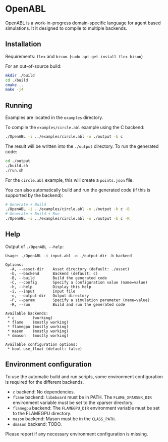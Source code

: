 # OpenABL

OpenABL is a work-in-progress domain-specific language for agent based simulations. It it designed to compile to multiple backends.

## Installation

Requirements: `flex` and `bison`. (`sudo apt-get install flex bison`)

For an out-of-source build:

```sh
mkdir ./build
cd ./build
cmake ..
make -j4
```

## Running

Examples are located in the `examples` directory.

To compile the `examples/circle.abl` example using the C backend:

```sh
./OpenABL -i ../examples/circle.abl -o ./output -b c
```

The result will be written into the `./output` directory. To run the generated code:

```sh
cd ./output
./build.sh
./run.sh
```

For the `circle.abl` example, this will create a `points.json` file.

You can also automatically build and run the generated code (if this is supported by the backend):

```sh
# Generate + Build
./OpenABL -i ../examples/circle.abl -o ./output -b c -B
# Generate + Build + Run
./OpenABL -i ../examples/circle.abl -o ./output -b c -R
```

## Help

Output of `./OpenABL --help`:

```
Usage: ./OpenABL -i input.abl -o ./output-dir -b backend

Options:
  -A, --asset-dir    Asset directory (default: ./asset)
  -b, --backend      Backend (default: c)
  -B, --build        Build the generated code
  -C, --config       Specify a configuration value (name=value)
  -h, --help         Display this help
  -i, --input        Input file
  -o, --output-dir   Output directory
  -P, --param        Specify a simulation parameter (name=value)
  -R, --run          Build and run the generated code

Available backends:
 * c        (working)
 * flame    (mostly working)
 * flamegpu (mostly working)
 * mason    (mostly working)
 * dmason   (mostly working)

Available configuration options:
 * bool use_float (default: false)
```

## Environment configuration

To use the automatic build and run scripts, some environment configuration is required for the
different backends.

 * `c` backend: No dependencies.
 * `flame` backend: `libmboard` must be in PATH. The `FLAME_XPARSER_DIR` environment variable must
   be set to the xparser directory.
 * `flamegpu` backend: The `FLAMEGPU_DIR` environment variable must be set to the FLAMEGPU directory.
 * `mason` backend: Mason must be in the `CLASS_PATH`.
 * `dmason` backend: TODO.

Please report if any necessary environment configuration is missing.
